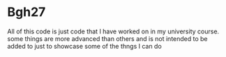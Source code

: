 # Bgh27
All of this code is just code that I have worked on in my university course. some things are more advanced than others and is not intended to be added to just to showcase some of the thngs I can do
